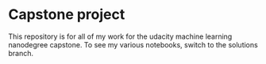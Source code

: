 # Capstone project

This repository is for all of my work for the udacity machine learning nanodegree capstone. To see my various notebooks, switch to the solutions branch. 
